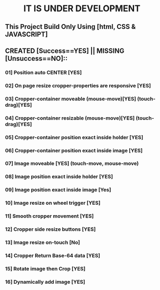 <h1 align="center">IT IS UNDER DEVELOPMENT</h1>

## This Project Build Only Using [html, CSS & JAVASCRIPT]

## CREATED [Success==YES] || MISSING [Unsuccess==NO]::
### 01] Position auto CENTER [YES]
### 02] On page resize cropper-properties are responsive [YES]
### 03] Cropper-container moveable (mouse-move)[YES] (touch-drag)[YES]
### 04] Cropper-container resizable (mouse-move)[YES] (touch-drag)[YES]
### 05] Cropper-container position exact inside holder [YES]
### 06] Cropper-container position exact inside image [YES]
### 07] Image moveable [YES] (touch-move, mouse-move)
### 08] Image position exact inside holder [YES]
### 09] Image position exact inside image [Yes]
### 10] Image resize on wheel trigger [YES]
### 11] Smooth cropper movement [YES]
### 12] Cropper side resize buttons [YES]
### 13] Image resize on-touch [No]
### 14] Cropper Return Base-64 data [YES]
### 15] Rotate image then Crop [YES]
### 16] Dynamically add image [YES]




